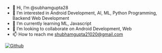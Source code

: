 - 👋 Hi, I’m @subhamgupta28
- 👀 I’m interested in Android Development, AI, ML, Python Programming, Backend Web Development
- 🌱 I’m currently learning ML, Javascript
- 💞️ I’m looking to collaborate on Android Development, Web
- 📫 How to reach me shubhamgupta21020@gmail.com

<!---
subhamgupta28/subhamgupta28 is a ✨ special ✨ repository because its `README.md` (this file) appears on your GitHub profile.
You can click the Preview link to take a look at your changes.
--->

[![Github](https://github-readme-stats.vercel.app/api?username=subhamgupta28&count_private=true&theme=dark&show_icons=true)](https://github.com/subhamgupta28/github-readme-stats)
